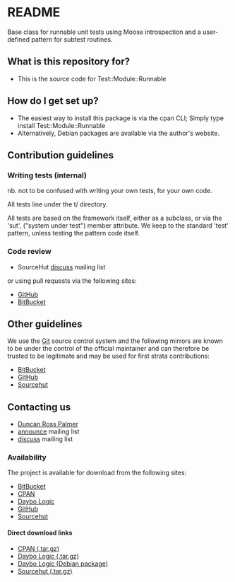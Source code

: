 # README #

Base class for runnable unit tests using Moose introspection
and a user-defined pattern for subtest routines.

## What is this repository for? ##

* This is the source code for Test::Module::Runnable

## How do I get set up? ##

* The easiest way to install this package is via the cpan CLI;
  Simply type install Test::Module::Runnable
* Alternatively, Debian packages are available via the author's website.

## Contribution guidelines ##

### Writing tests (internal) ###

nb. not to be confused with writing your own tests, for your own code.

All tests line under the t/ directory.

All tests are based on the framework itself, either as a subclass, or via the 'sut',
("system under test") member attribute.  We keep to the standard 'test' pattern,
unless testing the pattern code itself.

### Code review ###

* SourceHut [discuss](https://lists.sr.ht/~m6kvm/libtest-module-runnable-perl-discuss) mailing list

or using pull requests via the following sites:

* [GitHub](https://github.com/daybologic/libtest-module-runnable-perl/pulls)
* [BitBucket](https://bitbucket.org/2E0EOL/libtest-module-runnable-perl/pull-requests/)

## Other guidelines ##

We use the [Git](https://git-scm.com) source control system and the following mirrors are known to
be under the control of the official maintainer and can therefore be trusted to be legitimate and
may be used for first strata contributions:

* [BitBucket](https://bitbucket.org/2E0EOL/libtest-module-runnable-perl)
* [GitHub](https://github.com/daybologic/libtest-module-runnable-perl)
* [Sourcehut](https://git.sr.ht/~m6kvm/libtest-module-runnable-perl)

## Contacting us ##

* [Duncan Ross Palmer](http://www.daybologic.co.uk/contact.php)
* [announce](https://lists.sr.ht/~m6kvm/libtest-module-runnable-perl-announce) mailing list
* [discuss](https://lists.sr.ht/~m6kvm/libtest-module-runnable-perl-discuss) mailing list

### Availability ###

The project is available for download from the following sites:
* [BitBucket](https://bitbucket.org/2E0EOL/libtest-module-runnable-perl)
* [CPAN](https://metacpan.org/pod/Test::Module::Runnable)
* [Daybo Logic](http://www.daybologic.co.uk/software.php?content=libtest-module-runnable-perl)
* [GitHub](https://github.com/daybologic/libtest-module-runnable-perl)
* [Sourcehut](https://git.sr.ht/~m6kvm/libtest-module-runnable-perl)

#### Direct download links ####

* [CPAN (.tar.gz)](https://cpan.metacpan.org/authors/id/D/DD/DDRP/Test-Module-Runnable-0.4.2.tar.gz)
* [Daybo Logic (.tar.gz)](http://downloads.daybologic.co.uk/libtest-module-runnable-perl-0.4.2.tar.gz)
* [Daybo Logic (Debian package)](http://downloads.daybologic.co.uk/libtest-module-runnable-perl_0.4.2_all.deb)
* [Sourcehut (.tar.gz)](https://git.sr.ht/~m6kvm/libtest-module-runnable-perl/archive/libtest-module-runnable-perl-0.4.2.tar.gz)

